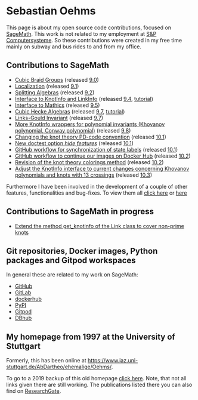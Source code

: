 # Sebastian Oehms

This page is about my open source code contributions, focused on [SageMath](https://www.sagemath.org). This work is not related to my employment at [S&P Computersysteme](https://en.sup-logistik.de). So these contributions were created in my free time mainly on subway and bus rides to and from my office.


## Contributions to SageMath

* [Cubic Braid Groups](https://doc.sagemath.org/html/en/reference/groups/sage/groups/cubic_braid.html) (released [9.0](https://wiki.sagemath.org/ReleaseTours/sage-9.0))
* [Localization](https://doc.sagemath.org/html/en/reference/rings/sage/rings/localization.html) (released [9.1](https://wiki.sagemath.org/ReleaseTours/sage-9.1))
* [Splitting Algebras](https://doc.sagemath.org/html/en/reference/algebras/sage/algebras/splitting_algebra.html) (released [9.2](https://wiki.sagemath.org/ReleaseTours/sage-9.2))
* [Interface to KnotInfo and LinkInfo](https://doc.sagemath.org/html/en/reference/knots/sage/knots/knotinfo.html) (released [9.4](https://wiki.sagemath.org/ReleaseTours/sage-9.4), [tutorial](https://github.com/soehms/database_knotinfo/blob/main/tutorials/sage_knotinfo_interface_tutorial.ipynb))
* [Interface to Mathics](https://doc.sagemath.org/html/en/reference/interfaces/sage/interfaces/mathics.html) (released [9.5](https://wiki.sagemath.org/ReleaseTours/sage-9.5))
* [Cubic Hecke Algebras](https://doc.sagemath.org/html/en/reference/algebras/sage/algebras/hecke_algebras/cubic_hecke_algebra.html) (released [9.7](https://github.com/sagemath/sage/wiki/Sage-9.7-Release-Tour), [tutorial](https://github.com/soehms/database_cubic_hecke/blob/main/tutorials/cubic_hecke_algebra_tutorial.ipynb))
* [Links-Gould Invariant](https://doc.sagemath.org/html/en/reference/knots/sage/knots/link.html#sage.knots.link.Link.links_gould_polynomial) (released [9.7](https://github.com/sagemath/sage/wiki/Sage-9.7-Release-Tour))
* [More KnotInfo wrappers for polynomial invariants (Khovanov polynomial, ](https://doc.sagemath.org/html/en/reference/knots/sage/knots/knotinfo.html#sage.knots.knotinfo.KnotInfoBase.khovanov_polynomial)
[Conway polynomial)](https://doc.sagemath.org/html/en/reference/knots/sage/knots/knotinfo.html#sage.knots.knotinfo.KnotInfoBase.conway_polynomial) (released [9.8](https://github.com/sagemath/sage/wiki/Sage-9.8-Release-Tour))
* [Changing the knot theory PD-code convention](https://doc.sagemath.org/html/en/reference/knots/sage/knots/link.html#sage.knots.link.Link.pd_code) (released [10.1](https://github.com/sagemath/sage/wiki/Sage-10.1-Release-Tour))
* [New doctest option *hide features*](https://doc.sagemath.org/html/en/reference/doctest/sage/doctest/control.html#sage.doctest.control.DocTestController.run) (released [10.1](https://github.com/sagemath/sage/wiki/Sage-10.1-Release-Tour))
* [GitHub workflow for synchronization of state labels](https://github.com/sagemath/sage/actions/workflows/sync_labels.yml) (released [10.1](https://github.com/sagemath/sage/wiki/Sage-10.1-Release-Tour))
* [GitHub workflow to continue our images on Docker Hub](https://github.com/sagemath/sage/actions/workflows/push_to_docker_hub.yml) (released [10.2](https://github.com/sagemath/sage/wiki/Sage-10.2-Release-Tour))
* [Revision of the knot theory colorings method](https://doc.sagemath.org/html/en/reference/knots/sage/knots/link.html#sage.knots.link.Link.coloring_maps) (released [10.2](https://github.com/sagemath/sage/wiki/Sage-10.2-Release-Tour))
* [Adjust the KnotInfo interface to current changes concerning Khovanov polynomials and knots with 13 crossings](https://doc.sagemath.org/html/en/reference/knots/sage/knots/knotinfo.html#sage.knots.knotinfo.KnotInfoBase.khovanov_polynomial) (released [10.3](https://github.com/sagemath/sage/wiki/Sage-10.3-Release-Tour))



Furthermore I have been involved in the development of a couple of other features, functionalities and bug-fixes. To view them all [click here](https://github.com/search?q=soehms++&type=issues&state=closed) or [here](https://github.com/search?q=soehms++&type=pullrequests&state=closed)

## Contributions to SageMath in progress

* [Extend the method get_knotinfo of the Link class to cover non-prime knots](https://github.com/sagemath/sage/pull/38254)

## Git repositories, Docker images, Python packages and Gitpod workspaces

In general these are related to my work on SageMath:

* [GitHub](https://github.com/soehms)
* [GitLab](https://gitlab.com/soehms)
* [dockerhub](https://hub.docker.com/u/soehms)
* [PyPI](https://pypi.org/search/?q=soehms)
* [Gitpod](gitpod_workspaces.md)
* [DBhub](https://dbhub.io/soehms)


## My homepage from 1997 at the University of Stuttgart

Formerly, this has been online at https://www.iaz.uni-stuttgart.de/AbDartheo/ehemalige/Oehms/.

To go to a 2019 backup of this old homepage [click here](old_home_page/index.html). Note, that not all links given there are still working. The publications listed there you can also find on [ResearchGate](https://www.researchgate.net/scientific-contributions/Sebastian-Oehms-2016069534).
